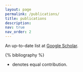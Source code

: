 ```yaml
---
layout: page
permalink: /publications/
title: publications
description:
nav: true
nav_order: 2
---
```


<!-- _pages/publications.md -->

<p>An up-to-date list at <a href="https://scholar.google.com/citations?user=iX7qUlYAAAAJ" target="_blank" rel="noopener noreferrer">Google Scholar</a>.</p>


<div class="publications">


{% bibliography %}

* denotes equal contribution.

</div>
